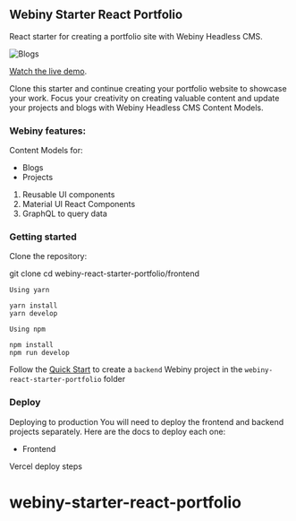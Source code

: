 ## Webiny Starter React Portfolio

React starter for creating a portfolio site with Webiny Headless CMS.

![Blogs](/src/assets/blogs.png "Blogs page on React Starter Portfolio")

[Watch the live demo](https://webiny-starter-react-portfolio.vercel.app/).

Clone this starter and continue creating your portfolio website to showcase your work. Focus your creativity on creating valuable content and update your projects and blogs with Webiny Headless CMS Content Models.

### Webiny features:

Content Models for:
* Blogs
* Projects

1. Reusable UI components
2. Material UI React Components 
3. GraphQL to query data

### Getting started
Clone the repository:

git clone 
cd webiny-react-starter-portfolio/frontend

```
Using yarn

yarn install
yarn develop
```

```
Using npm

npm install
npm run develop
```

Follow the [Quick Start](http://docs.webiny.com/docs/get-started/quick-start) to create a `backend` Webiny project in the `webiny-react-starter-portfolio` folder

### Deploy

Deploying to production
You will need to deploy the frontend and backend projects separately. 
Here are the docs to deploy each one:

- Frontend

Vercel deploy steps

# webiny-starter-react-portfolio
